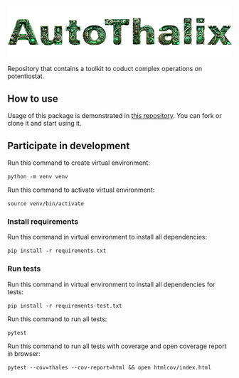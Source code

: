 ![AutoThalix](logo.png)

Repository that contains a toolkit to coduct complex operations on potentiostat.

## How to use

Usage of this package is demonstrated in [this repository](https://github.com/Arkady-A/AutoThalix_experiments). You can fork or clone it and start using it.


## Participate in development

Run this command to create virtual environment:

````
python -m venv venv
````

Run this command to activate virtual environment:

````
source venv/bin/activate
````

### Install requirements

Run this command in virtual environment to install all dependencies:

````
pip install -r requirements.txt
````

### Run tests

Run this command in virtual environment to install all dependencies for tests:

````
pip install -r requirements-test.txt
````

Run this command to run all tests:

````
pytest
````

Run this command to run all tests with coverage and open coverage report in browser:

````
pytest --cov=thales --cov-report=html && open htmlcov/index.html
````

